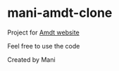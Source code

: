 # mani-amdt-clone

Project for [Amdt website](https://www.amdt.lk) 

Feel free to use the code

Created by Mani
